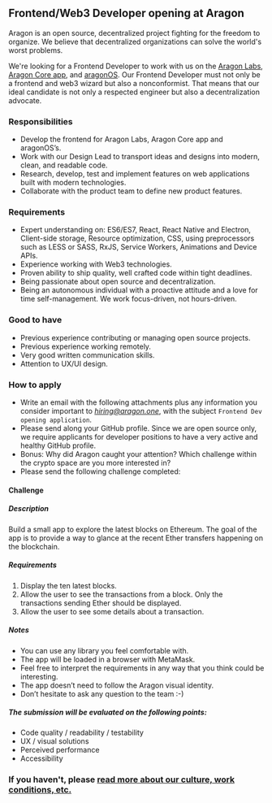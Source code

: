 ## Frontend/Web3 Developer opening at Aragon

Aragon is an open source, decentralized project fighting for the freedom to organize. We believe that decentralized organizations can solve the world's worst problems.

We're looking for a Frontend Developer to work with us on the [Aragon Labs](https://blog.aragon.one/announcing-aragon-labs-a679693429ae), [Aragon Core app](https://github.com/aragon/aragon), and [aragonOS](http://wiki.aragon.one/documentation/aragonOS/). Our Frontend Developer must not only be a frontend and web3 wizard but also a nonconformist. That means that our ideal candidate is not only a respected engineer but also a decentralization advocate.

### Responsibilities

- Develop the frontend for Aragon Labs, Aragon Core app and aragonOS’s.
- Work with our Design Lead to transport ideas and designs into modern, clean, and readable code.
- Research, develop, test and implement features on web applications built with modern technologies.
- Collaborate with the product team to define new product features.

### Requirements

- Expert understanding on: ES6/ES7, React, React Native and Electron, Client-side storage, Resource optimization, CSS, using preprocessors such as LESS or SASS, RxJS, Service Workers, Animations and Device APIs.
- Experience working with Web3 technologies.
- Proven ability to ship quality, well crafted code within tight deadlines.
- Being passionate about open source and decentralization.
- Being an autonomous individual with a proactive attitude and a love for time self-management. We work focus-driven, not hours-driven.

### Good to have

- Previous experience contributing or managing open source projects.
- Previous experience working remotely.
- Very good written communication skills.
- Attention to UX/UI design. 

### How to apply

- Write an email with the following attachments plus any information you consider important to *hiring@aragon.one*, with the subject `Frontend Dev opening application`.
- Please send along your GitHub profile. Since we are open source only, we require applicants for developer positions to have a very active and healthy GitHub profile.
- Bonus: Why did Aragon caught your attention? Which challenge within the crypto space are you more interested in?
- Please send the following challenge completed:

#### Challenge

##### Description

Build a small app to explore the latest blocks on Ethereum. The goal of the app is to provide a way to glance at the recent Ether transfers happening on the blockchain.

##### Requirements

1. Display the ten latest blocks.
2. Allow the user to see the transactions from a block. Only the transactions sending Ether should be displayed.
3. Allow the user to see some details about a transaction.

##### Notes

- You can use any library you feel comfortable with.
- The app will be loaded in a browser with MetaMask.
- Feel free to interpret the requirements in any way that you think could be interesting.
- The app doesn’t need to follow the Aragon visual identity.
- Don’t hesitate to ask any question to the team :-)

##### The submission will be evaluated on the following points:

- Code quality / readability / testability
- UX / visual solutions
- Perceived performance
- Accessibility

### If you haven't, please [read more about our culture, work conditions, etc.](../index.md)
